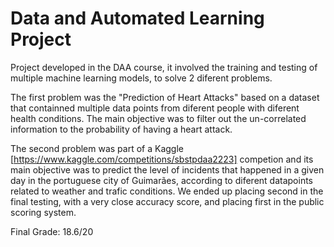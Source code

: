 # Data and Automated Learning Project

Project developed in the DAA course, it involved the training and testing of multiple machine learning models, to solve 2 diferent problems.

The first problem was the "Prediction of Heart Attacks" based on a dataset that containned multiple data points from diferent people with diferent health conditions. The main objective was to filter out the un-correlated information to the probability of having a heart attack.

The second problem was part of a Kaggle [https://www.kaggle.com/competitions/sbstpdaa2223] competion and its main objective was to predict the level of incidents that happened in a given day in the portuguese city of Guimarães, according to diferent datapoints related to weather and trafic conditions. We ended up placing second in the final testing, with a very close accuracy score, and placing first in the public scoring system.

Final Grade: 18.6/20
